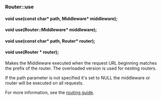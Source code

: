 <h3 id='router-use'>Router::use</h3>
<h4 class='variant'>void use(const char* path, Middleware* middleware);</h4>
<h4 class='variant'>void use(Router::Middleware* middleware);</h4>
<h4 class='variant'>void use(const char* path, Router* router);</h4>
<h4 class='variant'>void use(Router * router);</h4>

Makes the Middleware executed when the request URL beginning matches the prefix of the router. The overloaded version is used for nesting routers.

If the path parameter is not specified it's set to NULL the middleware or router will be executed on all requests.

For more information, see the [routing guide](/guide/routing.html).

